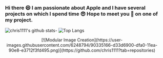 ### Hi there 😄 I am passionate about Apple and I have several projects on which I spend time 😎 Hope to meet you 🤝 on one of my project.
![chris1111's github stats](https://github-readme-stats.vercel.app/api?username=chris1111&show_icons=true)- ![Top Langs](https://github-readme-stats.vercel.app/api/top-langs/?username=chris1111&show_icons=true)

<div align="center">
[![Modular Image Creation](https://user-images.githubusercontent.com/6248794/90335166-d33d6900-dfa0-11ea-90e8-e3712f3fd495.png)](https://github.com/chris1111?tab=repositories)
</a>
    </div>
    </div>

















